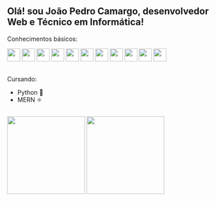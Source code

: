 ## Olá! sou João Pedro Camargo, desenvolvedor Web e Técnico em Informática!

Conhecimentos básicos:

<div>
  <img width="30em" src="https://cdn.jsdelivr.net/gh/devicons/devicon@latest/icons/html5/html5-original.svg" />
  <img width="30em" src="https://cdn.jsdelivr.net/gh/devicons/devicon@latest/icons/css3/css3-original.svg" />
  <img width="30em" src="https://cdn.jsdelivr.net/gh/devicons/devicon@latest/icons/javascript/javascript-original.svg" />
  <img width="30em" src="https://cdn.jsdelivr.net/gh/devicons/devicon@latest/icons/java/java-original.svg" />
  <img width="30em" src="https://cdn.jsdelivr.net/gh/devicons/devicon@latest/icons/flutter/flutter-original.svg" />
  <img width="30em" src="https://cdn.jsdelivr.net/gh/devicons/devicon@latest/icons/dart/dart-original.svg" />
  <img width="30em" src="https://cdn.jsdelivr.net/gh/devicons/devicon@latest/icons/php/php-original.svg" />
  <img width="30em" src="https://cdn.jsdelivr.net/gh/devicons/devicon@latest/icons/wordpress/wordpress-plain.svg" />
  <img width="30em" src="https://cdn.jsdelivr.net/gh/devicons/devicon@latest/icons/react/react-original.svg" />
  <img width="30em" src="https://cdn.jsdelivr.net/gh/devicons/devicon@latest/icons/python/python-original.svg" />
  <img width="30em" src="https://cdn.jsdelivr.net/gh/devicons/devicon@latest/icons/firebase/firebase-original.svg" />
</div>

## 

Cursando:
  - Python 🐍
  - MERN ⚛️

##
    
<div>
  <img height="180em" src="https://github-readme-stats.vercel.app/api?username=Camargo-Joao&show_icons=true&theme=tokyonight"/>
  <img height="180em" src="https://github-readme-stats.vercel.app/api/top-langs/?username=Camargo-Joao&layout=compact&theme=tokyonight"/>
</div>
